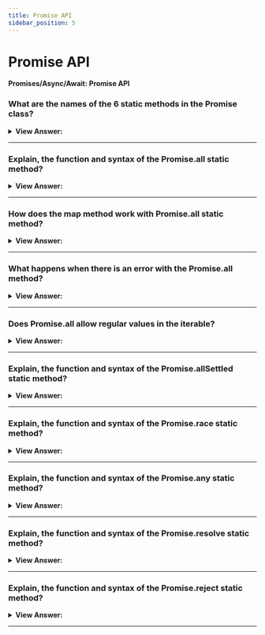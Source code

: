 ```yaml
---
title: Promise API
sidebar_position: 5
---
```


# Promise API

**Promises/Async/Await: Promise API**

<head>
  <title>Promise API - JavaScript Interview Questions & Answers</title>
  <meta charSet="utf-8" />
</head>

### What are the names of the 6 static methods in the Promise class?

<details>
  <summary><strong>View Answer:</strong></summary>
  <div>
  <div><strong>Interview Response:</strong> The promise class has 6 static methods including the promise.all, allSettled, race, any, resolve, and reject methods. Of all these, Promise.all is probably the most common in practice.
</div>
  </div>
</details>

---

### Explain, the function and syntax of the Promise.all static method?

<details>
  <summary><strong>View Answer:</strong></summary>
  <div>
  <div><strong>Interview Response:</strong> The Promise.all() method takes an iterable of promises as an input, and returns a single Promise that resolves to an array of the results (it technically can be any iterable, but is usually an array) of the input promises. This returned promise will resolve when all the input's promises have resolved, or if the input iterable contains no promises. It rejects immediately upon any of the input promises rejecting or non-promises throwing an error and will reject with this first rejection message / error. The new promise resolves when all listed promises are settled, and the array of their results becomes its result.
</div><br />
  <div><strong className="codeExample">Code Example:</strong><br /><br />

<strong>Syntax: </strong> Promise.all(iterable);<br /><br />

  <div></div>

```js
Promise.all([
  new Promise((resolve) => setTimeout(() => resolve(1), 3000)), // 1
  new Promise((resolve) => setTimeout(() => resolve(2), 2000)), // 2
  new Promise((resolve) => setTimeout(() => resolve(3), 1000)), // 3
]).then(alert); // 1,2,3 when promises are ready: each promise contributes an array member

// Another Example:
const promise1 = Promise.resolve(3);
const promise2 = 42;
const promise3 = new Promise((resolve, reject) => {
  setTimeout(resolve, 100, 'foo');
});

Promise.all([promise1, promise2, promise3]).then((values) => {
  console.log(values);
});
// expected output: Array [3, 42, "foo"]
```

  </div>
  </div>
</details>

---

### How does the map method work with Promise.all static method?

<details>
  <summary><strong>View Answer:</strong></summary>
  <div>
  <div><strong>Interview Response:</strong> Since, the map method creates a new array populated with the results of the calling function. The map method is a great adhesive for the Promise.all method because it carries some of the responsibility of providing the calling function on every array element.
</div><br />
  <div><strong className="codeExample">Code Example:</strong><br /><br />

  <div></div>

```js
let urls = [
  'https://api.github.com/users/iliakan',
  'https://api.github.com/users/remy',
  'https://api.github.com/users/jeresig',
];

// map every url to the promise of the fetch
let requests = urls.map((url) => fetch(url));

// Promise.all waits until all jobs are resolved
Promise.all(requests).then((responses) =>
  responses.forEach((response) =>
    console.log(`${response.url}: ${response.status}`)
  )
);
```

:::tip Use Case:
A common trick is to map an array of job data into an array of promises, and then wrap that into Promise.all.
:::

  </div>
  </div>
</details>

---

### What happens when there is an error with the Promise.all method?

<details>
  <summary><strong>View Answer:</strong></summary>
  <div>
  <div><strong>Interview Response:</strong> If one promise rejects, Promise.all immediately rejects, completely forgetting about the other ones in the list. Their results are ignored.
</div><br />
  <div><strong className="codeExample">Code Example:</strong><br /><br />

  <div></div>

```js
Promise.all([
  new Promise((resolve, reject) => setTimeout(() => resolve(1), 1000)),
  new Promise((resolve, reject) =>
    setTimeout(() => reject(new Error('Whoops!')), 2000)
  ),
  new Promise((resolve, reject) => setTimeout(() => resolve(3), 3000)),
]).catch(alert); // Error: Whoops!
```

  </div>
  </div>
</details>

---

### Does Promise.all allow regular values in the iterable?

<details>
  <summary><strong>View Answer:</strong></summary>
  <div>
  <div><strong>Interview Response:</strong> Yes, Promise.all(iterable) allows non-promise “regular” values in the iterable. Normally, Promise.all(...) accepts an iterable (in most cases an array) of promises. But if any of those objects is not a promise, it is passed to the resulting array “as is”.
</div><br />
  <div><strong className="codeExample">Code Example:</strong><br /><br />

<strong>Syntax: </strong> Promise.allSettled(iterable);<br /><br />

  <div></div>

```js
Promise.all([
  new Promise((resolve, reject) => {
    setTimeout(() => resolve(1), 1000);
  }),
  2,
  3,
]).then(alert); // 1, 2, 3
```

  </div>
  </div>
</details>

---

### Explain, the function and syntax of the Promise.allSettled static method?

<details>
  <summary><strong>View Answer:</strong></summary>
  <div>
  <div><strong>Interview Response:</strong> The Promise.allSettled() method returns a promise that resolves after all the given promises have either fulfilled or rejected, with an array of objects that each describes the outcome of each promise. It is typically used when you have multiple asynchronous tasks that are not dependent on one another to complete successfully, or you would always like to know the result of each promise. In comparison, the Promise returned by Promise.all() may be more appropriate if the tasks are dependent on each other / if you'd like to immediately reject upon any of them rejecting.
</div><br />
  <div><strong className="codeExample">Code Example:</strong><br /><br />

<strong>Syntax: </strong> Promise.allSettled(iterable);<br /><br />

  <div></div>

```js
let urls = [
  'https://api.github.com/users/iliakan',
  'https://api.github.com/users/remy',
  'https://no-such-url',
];

Promise.allSettled(urls.map((url) => fetch(url))).then((results) => {
  // (*)
  results.forEach((result, num) => {
    if (result.status == 'fulfilled') {
      alert(`${urls[num]}: ${result.value.status}`);
    }
    if (result.status == 'rejected') {
      alert(`${urls[num]}: ${result.reason}`);
    }
  });
});

// RESULT

// [
//   {status: 'fulfilled', value: ...response...},
//   {status: 'fulfilled', value: ...response...},
//   {status: 'rejected', reason: ...error object...}
// ]
```

  </div>
  </div>
</details>

---

### Explain, the function and syntax of the Promise.race static method?

<details>
  <summary><strong>View Answer:</strong></summary>
  <div>
  <div><strong>Interview Response:</strong> Like Promise.all but waits only for the first settled promise and gets its result (or error). The Promise.race() method returns a promise that fulfills or rejects as soon as one of the promises in an iterable fulfills or rejects, with the value or reason from that promise.
</div><br />
  <div><strong className="codeExample">Code Example:</strong><br /><br />

<strong>Syntax: </strong> Promise.race(iterable);<br /><br />

  <div></div>

```js
const promise1 = new Promise((resolve, reject) => {
  setTimeout(resolve, 500, 'one');
});

const promise2 = new Promise((resolve, reject) => {
  setTimeout(resolve, 100, 'two');
});

Promise.race([promise1, promise2]).then((value) => {
  console.log(value);
  // Both resolve, but promise2 is faster
});
// expected output: "two"
```

  </div>
  </div>
</details>

---

### Explain, the function and syntax of the Promise.any static method?

<details>
  <summary><strong>View Answer:</strong></summary>
  <div>
  <div><strong>Interview Response:</strong> Similar to Promise.race, but waits only for the first fulfilled promise and gets its result. If all of the given promises are rejected, then the returned promise is rejected with Aggregate Error – a special error object that stores all promise errors in its errors property.
</div><br />
  <div><strong className="codeExample">Code Example:</strong><br /><br />

  <div></div>

```js
const promise1 = Promise.reject(0);
const promise2 = new Promise((resolve) => setTimeout(resolve, 100, 'quick'));
const promise3 = new Promise((resolve) => setTimeout(resolve, 500, 'slow'));

const promises = [promise1, promise2, promise3];

Promise.any(promises).then((value) => console.log(value));

// expected output: "quick"

//////////////////////////////////

// Here is an example when all promises fail:

Promise.any([
  new Promise((resolve, reject) =>
    setTimeout(() => reject(new Error('Ouch!')), 1000)
  ),
  new Promise((resolve, reject) =>
    setTimeout(() => reject(new Error('Error!')), 2000)
  ),
]).catch((error) => {
  console.log(error.constructor.name); // AggregateError
  console.log(error.errors[0]); // Error: Ouch!
  console.log(error.errors[1]); // Error: Error
});
```

  </div>
  </div>
</details>

---

### Explain, the function and syntax of the Promise.resolve static method?

<details>
  <summary><strong>View Answer:</strong></summary>
  <div>
  <div><strong>Interview Response:</strong> The Promise.resolve() method returns a Promise object that is resolved with a given value. If the value is a promise, that promise is returned; if the value is a thenable (i.e. has a "then" method), the returned promise will "follow" that thenable, adopting its eventual state; otherwise the returned promise will be fulfilled with the value.
</div><br />
  <div><strong className="codeExample">Code Example:</strong><br /><br />

<strong>Syntax: </strong> Promise.resolve(value);<br /><br />

  <div></div>

```js
let cache = new Map();

function loadCached(url) {
  if (cache.has(url)) {
    return Promise.resolve(cache.get(url)); // (*)
  }

  return fetch(url)
    .then((response) => response.text())
    .then((text) => {
      cache.set(url, text);
      return text;
    });
}
```

:::note
This function flattens nested layers of promise-like objects (e.g. a promise that resolves to a promise that resolves to something) into a single layer. Methods Promise.resolve and Promise.reject are rarely needed in modern code, because async/await syntax makes them somewhat obsolete.
:::

  </div>
  </div>
</details>

---

### Explain, the function and syntax of the Promise.reject static method?

<details>
  <summary><strong>View Answer:</strong></summary>
  <div>
  <div><strong>Interview Response:</strong> The Promise.reject() method returns a Promise object that is rejected with a given reason. The static Promise.reject function returns a Promise that is rejected. For debugging purposes and selective error catching, it is useful to make reason an instanceof Error.
</div><br />
  <div><strong className="codeExample">Code Example:</strong><br /><br />
  
  <strong>Syntax: </strong> Promise.reject(reason);<br /><br />

  <div></div>

```js
function resolved(result) {
  console.log('Resolved');
}

function rejected(result) {
  console.error(result);
}

Promise.reject(new Error('fail')).then(resolved, rejected);
// expected output: Error: fail
```

:::note
Methods Promise.resolve and Promise.reject are rarely needed in modern code, because async/await syntax makes them somewhat obsolete.
:::

  </div>
  </div>
</details>

---

